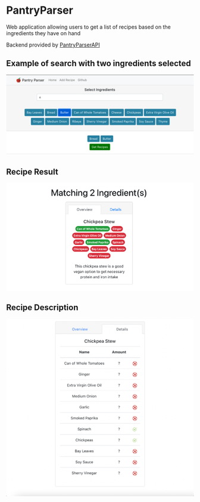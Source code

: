 # PantryParser
Web application allowing users to get a list of recipes based on the ingredients they have on hand

Backend provided by [PantryParserAPI](https://github.com/Issier/PantryParserAPI)

## Example of search with two ingredients selected
![alt text](screenshots/pantryParserLandingPage.PNG)

## Recipe Result
![alt text](screenshots/pantryParserRecipe.PNG)

## Recipe Description
![alt text](screenshots/pantryParserRecipeDetails.PNG)
